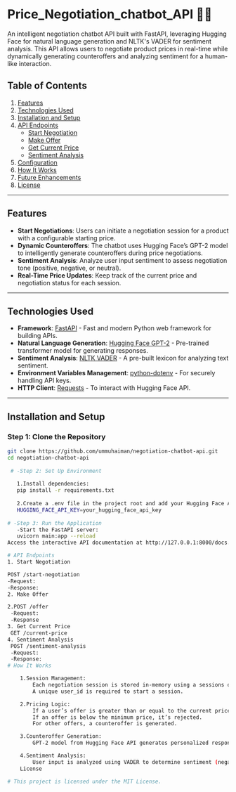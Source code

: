 # Price_Negotiation_chatbot_API 🤝💬
An intelligent negotiation chatbot API built with FastAPI, leveraging Hugging Face for natural language generation and NLTK's VADER for sentiment analysis. This API allows users to negotiate product prices in real-time while dynamically generating counteroffers and analyzing sentiment for a human-like interaction.

## Table of Contents

1. [Features](#features)
2. [Technologies Used](#technologies-used)
3. [Installation and Setup](#installation-and-setup)
4. [API Endpoints](#api-endpoints)
   - [Start Negotiation](#1-start-negotiation)
   - [Make Offer](#2-make-offer)
   - [Get Current Price](#3-get-current-price)
   - [Sentiment Analysis](#4-sentiment-analysis)
5. [Configuration](#configuration)
6. [How It Works](#how-it-works)
7. [Future Enhancements](#future-enhancements)
8. [License](#license)

    
---

## **Features**

- **Start Negotiations**: Users can initiate a negotiation session for a product with a configurable starting price.
- **Dynamic Counteroffers**: The chatbot uses Hugging Face’s GPT-2 model to intelligently generate counteroffers during price negotiations.
- **Sentiment Analysis**: Analyze user input sentiment to assess negotiation tone (positive, negative, or neutral).
- **Real-Time Price Updates**: Keep track of the current price and negotiation status for each session.

---

## **Technologies Used**

- **Framework**: [FastAPI](https://fastapi.tiangolo.com/) - Fast and modern Python web framework for building APIs.
- **Natural Language Generation**: [Hugging Face GPT-2](https://huggingface.co/) - Pre-trained transformer model for generating responses.
- **Sentiment Analysis**: [NLTK VADER](https://www.nltk.org/) - A pre-built lexicon for analyzing text sentiment.
- **Environment Variables Management**: [python-dotenv](https://pypi.org/project/python-dotenv/) - For securely handling API keys.
- **HTTP Client**: [Requests](https://docs.python-requests.org/) - To interact with Hugging Face API.

---

## **Installation and Setup**

### **Step 1: Clone the Repository**
```bash
git clone https://github.com/ummuhaiman/negotiation-chatbot-api.git
cd negotiation-chatbot-api
  
 # -Step 2: Set Up Environment
 
   1.Install dependencies:
   pip install -r requirements.txt
   
   2.Create a .env file in the project root and add your Hugging Face API key:
   HUGGING_FACE_API_KEY=your_hugging_face_api_key
   
# -Step 3: Run the Application
   -Start the FastAPI server:
   uvicorn main:app --reload
Access the interactive API documentation at http://127.0.0.1:8000/docs.

# API Endpoints
1. Start Negotiation

POST /start-negotiation
-Request:
-Response:
2. Make Offer

2.POST /offer
 -Request:
 -Response 
3. Get Current Price
 GET /current-price
4. Sentiment Analysis
 POST /sentiment-analysis
 -Request:
 -Response:
# How It Works

    1.Session Management:
        Each negotiation session is stored in-memory using a sessions dictionary.
        A unique user_id is required to start a session.

    2.Pricing Logic:
        If a user’s offer is greater than or equal to the current price, the negotiation is accepted.
        If an offer is below the minimum price, it’s rejected.
        For other offers, a counteroffer is generated.

    3.Counteroffer Generation:
        GPT-2 model from Hugging Face API generates personalized responses based on user input.

    4.Sentiment Analysis:
        User input is analyzed using VADER to determine sentiment (negative, neutral, positive).
    License

# This project is licensed under the MIT License.
        





